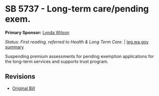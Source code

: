 # SB 5737 - Long-term care/pending exem.
**Primary Sponsor:** [Lynda Wilson](/person/leg/lynda.wilson.md)

*Status: First reading, referred to Health & Long Term Care.* | [leg.wa.gov summary](https://app.leg.wa.gov/billsummary?BillNumber=5737&Year=2021)

Suspending premium assessments for pending exemption applications for the long-term services and supports trust program.

## Revisions
* [Original Bill](1/)